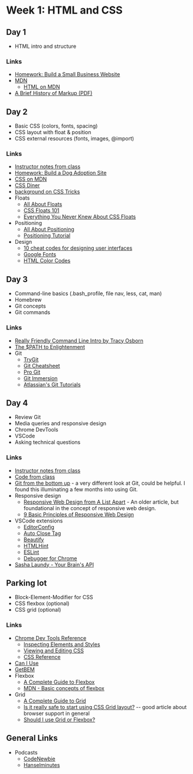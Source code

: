 # Week 1: HTML and CSS

## Day 1

* HTML intro and structure

### Links

* [Homework: Build a Small Business Website](https://glitch.com/edit/#!/momentum-w1d1)
* [MDN](https://developer.mozilla.org/en-US/)
  * [HTML on MDN](https://developer.mozilla.org/en-US/docs/Web/HTML)
* [A Brief History of Markup (PDF)](a_brief_history_of_markup.pdf)


## Day 2

* Basic CSS (colors, fonts, spacing)
* CSS layout with float & position
* CSS external resources (fonts, images, @import)

### Links

* [Instructor notes from class](notes/css.slides.md)
* [Homework: Build a Dog Adoption Site](https://glitch.com/edit/#!/momentum-w1d2)
* [CSS on MDN](https://developer.mozilla.org/en-US/docs/Web/CSS)
* [CSS Diner](https://flukeout.github.io/)
* [background on CSS Tricks](https://css-tricks.com/almanac/properties/b/background/)
* Floats
  * [All About Floats](https://css-tricks.com/all-about-floats/)
  * [CSS Floats 101](https://alistapart.com/article/css-floats-101)
  * [Everything You Never Knew About CSS Floats](https://designshack.net/articles/css/everything-you-never-knew-about-css-floats/)
* Positioning
  * [All About Positioning](https://css-tricks.com/absolute-relative-fixed-positioining-how-do-they-differ/)
  * [Positioning Tutorial](http://www.barelyfitz.com/screencast/html-training/css/positioning/)
* Design
  * [10 cheat codes for designing user interfaces](https://medium.com/sketch-app-sources/design-cheatsheet-274384775da9)
  * [Google Fonts](https://fonts.google.com/)
  * [HTML Color Codes](https://htmlcolorcodes.com/)

## Day 3

* Command-line basics (.bash_profile, file nav, less, cat, man)
* Homebrew
* Git concepts
* Git commands

### Links
* [Really Friendly Command Line Intro by Tracy Osborn](https://hellowebbooks.com/learn-command-line/)
* [The $PATH to Enlightenment](http://alistapart.com/article/the-path-to-enlightenment)
* Git
  * [TryGit](https://try.github.io)
  * [Git Cheatsheet](http://ndpsoftware.com/git-cheatsheet.html)
  * [Pro Git](http://git-scm.com/book/en/v2)
  * [Git Immersion](http://gitimmersion.com/)
  * [Atlassian's Git Tutorials](https://www.atlassian.com/git/tutorials)

## Day 4

* Review Git
* Media queries and responsive design
* Chrome DevTools
* VSCode
* Asking technical questions

### Links

* [Instructor notes from class](notes/responsive.slides.md)
* [Code from class](https://github.com/momentum-cohort-2018-04/garden-site-with-css)
* [Git from the bottom up](https://jwiegley.github.io/git-from-the-bottom-up/) - a very different look at Git, could be helpful. I found this illuminating a few months into using Git.
* Responsive design
  * [Responsive Web Design from A List Apart](https://alistapart.com/article/responsive-web-design) - An older article, but foundational in the concept of responsive web design.
  * [9 Basic Principles of Responsive Web Design](http://blog.froont.com/9-basic-principles-of-responsive-web-design/)
* VSCode extensions
  * [EditorConfig](https://marketplace.visualstudio.com/items?itemName=EditorConfig.EditorConfig)
  * [Auto Close Tag](https://marketplace.visualstudio.com/items?itemName=formulahendry.auto-close-tag)
  * [Beautify](https://marketplace.visualstudio.com/items?itemName=HookyQR.beautify)
  * [HTMLHint](https://marketplace.visualstudio.com/items?itemName=mkaufman.HTMLHint)
  * [ESLint](https://marketplace.visualstudio.com/items?itemName=dbaeumer.vscode-eslint)
  * [Debugger for Chrome](https://marketplace.visualstudio.com/items?itemName=msjsdiag.debugger-for-chrome)
* [Sasha Laundy - Your Brain's API](https://www.youtube.com/watch?v=hY14Er6JX2s)

## Parking lot

* Block-Element-Modifier for CSS
* CSS flexbox (optional)
* CSS grid (optional)

### Links

* [Chrome Dev Tools Reference](https://developers.google.com/web/tools/chrome-devtools/)
  * [Inspecting Elements and Styles](https://developers.google.com/web/tools/chrome-devtools/inspect-styles/)
  * [Viewing and Editing CSS](https://developers.google.com/web/tools/chrome-devtools/css/)
  * [CSS Reference](https://developers.google.com/web/tools/chrome-devtools/css/reference)
* [Can I Use](http://caniuse.com/)
* [GetBEM](http://getbem.com/)
* Flexbox
  * [A Complete Guide to Flexbox](https://css-tricks.com/snippets/css/a-guide-to-flexbox/)
  * [MDN - Basic concepts of flexbox](https://developer.mozilla.org/en-US/docs/Web/CSS/CSS_Flexible_Box_Layout/Basic_Concepts_of_Flexbox)
* Grid
  * [A Complete Guide to Grid](https://css-tricks.com/snippets/css/complete-guide-grid/)
  * [Is it really safe to start using CSS Grid layout?](https://rachelandrew.co.uk/archives/2017/07/04/is-it-really-safe-to-start-using-css-grid-layout/) -- good article about browser support in general
  * [Should I use Grid or Flexbox?](https://rachelandrew.co.uk/archives/2016/03/30/should-i-use-grid-or-flexbox/)


## General Links

* Podcasts
  * [CodeNewbie](https://www.codenewbie.org/podcast)
  * [Hanselminutes](https://www.hanselminutes.com/)
